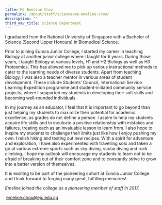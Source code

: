 ```yaml
---
title: Ms Emeline Choo
permalink: /about/staff/science/ms-emeline-choo/
description: ""
third_nav_title: Science Department
---
```



I graduated from the National University of Singapore with a Bachelor of Science (Second Upper Honours) in Biomedical Science.

Prior to joining Eunoia Junior College, I started my career in teaching Biology at another junior college where I taught for 6 years. During those years, I taught Biology at various levels, H1 and H2 Biology as well as H3 Proteomics. This has allowed me to pick up various instructional methods to cater to the learning needs of diverse students. Apart from teaching Biology, I was also a teacher mentor in various areas of student development. These include Students’ Council, International Service Learning Expedition programme and student-initiated community service projects, where I supported my students in developing their soft skills and becoming well-rounded individuals.

In my journey as an educator, I feel that it is important to go beyond than just helping my students to maximize their potential for academic excellence, as grades do not define a person. I aspire to help my students acquire life skills and to inculcate a positive relationship with mistakes and failures, treating each as an invaluable lesson to learn from. I also hope to inspire my students to challenge their limits just like how I enjoy pushing my own. I relish hiking and testing out new recipes. With a spirit for adventure and exploration, I have also experimented with travelling solo and taken a go at various extreme sports such as sky diving, scuba diving and rock climbing. I hope my outlook will encourage my students to learn not to be afraid of breaking out of their comfort zone and to constantly strive to grow into a better version of themselves.

It is exciting to be part of the pioneering cohort at Eunoia Junior College and I look forward to forging many great, fulfilling memories!

_Emeline joined the college as a pioneering member of staff in 2017._

 [emeline.choo@ejc.edu.sg](mailto:emeline.choo@ejc.edu.sg)